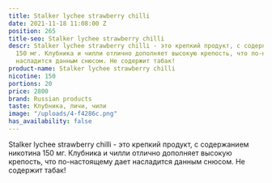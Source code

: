 ```yaml
---
title: Stalker lychee strawberry chilli
date: 2021-11-18 11:08:00 Z
position: 265
title-seo: Stalker lychee strawberry chilli
descr: Stalker lychee strawberry chilli - это крепкий продукт, с содержанием никотина
  150 мг. Клубника и чилли отлично дополняет высокую крепость, что по-настоящему дает
  насладится данным снюсом. Не содержит табак!
product-name: Stalker lychee strawberry chilli
nicotine: 150
portions: 20
price: 2800
brand: Russian products
taste: Клубника, личи, чили
image: "/uploads/4-f4286c.png"
has_availability: false
---
```


Stalker lychee strawberry chilli - это крепкий продукт, с содержанием никотина 150 мг. Клубника и чилли отлично дополняет высокую крепость, что по-настоящему дает насладится данным снюсом. Не содержит табак!